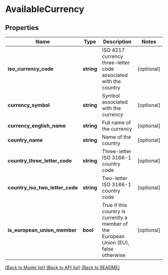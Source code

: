 # AvailableCurrency

## Properties
Name | Type | Description | Notes
------------ | ------------- | ------------- | -------------
**iso_currency_code** | **string** | ISO 4217 currency three-letter code associated with the country | [optional] 
**currency_symbol** | **string** | Symbol associated with the currency | [optional] 
**currency_english_name** | **string** | Full name of the currency | [optional] 
**country_name** | **string** | Name of the country | [optional] 
**country_three_letter_code** | **string** | Three-letter ISO 3166-1 country code | [optional] 
**country_iso_two_letter_code** | **string** | Two-letter ISO 3166-1 country code | [optional] 
**is_european_union_member** | **bool** | True if this country is currently a member of the European Union (EU), false otherwise | [optional] 

[[Back to Model list]](../README.md#documentation-for-models) [[Back to API list]](../README.md#documentation-for-api-endpoints) [[Back to README]](../README.md)


